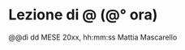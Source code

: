 # Lezione di @ (@° ora) 
@@dì dd MESE 20xx, hh:mm:ss 
Mattia Mascarello 
<!--stackedit_data:
eyJoaXN0b3J5IjpbLTU3MDQxMDc4LC0yMDg4NzQ2NjEyLC04NT
YwNjIyMDksNDkyMTUxNjMyLDM4NzQxNDY2LDczMDk5ODExNl19

-->